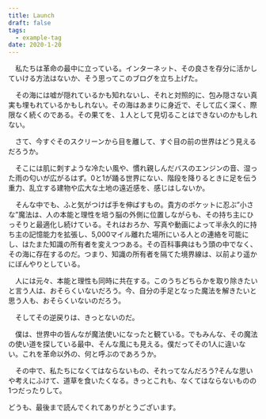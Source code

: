 ```yaml
---
title: Launch
draft: false
tags:
  - example-tag
date: 2020-1-20
---
```

　私たちは革命の最中に立っている。インターネット、その良さを存分に活かしていける方法はないか、そう思ってこのブログを立ち上げた。

　その海には嘘が隠れているかも知れないし、それと対照的に、包み隠さない真実も埋もれているかもしれない。その海はあまりに身近で、そして広く深く、際限なく続くのである。その果てを、１人として見切ることはできないのかもしれない。

　さて、今すぐそのスクリーンから目を離して、すぐ目の前の世界はどう見えるだろうか。

　そこには肌に刺すような冷たい風や、慣れ親しんだバスのエンジンの音、湿った雨の匂いが広がるはず。0と1が踊る世界にない、階段を降りるときに足を伝う重力、乱立する建物や広大な土地の遠近感を、感じはしないか。

　そんな中でも、ふと気がつけば手を伸ばすもの。貴方のポケットに忍ぶ”小さな”魔法は、人の本能と理性を培う脳の外側に位置しながらも、その持ち主にひっそりと最適化し続けている。それはおろか、写真や動画によって半永久的に持ち主の記憶能力を拡張し、5,000マイル離れた場所にいる人との連絡を可能にし、はたまた知識の所有者を変えつつある。その百科事典はもう頭の中でなく、その海に存在するのだ。つまり、知識の所有者を隔てた境界線は、以前より遥かにぼんやりとしている。

　人には元々、本能と理性も同時に共在する。このうちどちらかを取り除きたいと言う人は、おそらくいないだろう。今、自分の手足となった魔法を解きたいと思う人も、おそらくいないのだろう。

　そしてその逆戻りは、きっとないのだ。

　僕は、世界中の皆んなが魔法使いになったと観ている。でもみんな、その魔法の使い道を探している最中、そんな風にも見える。僕だってその1人に違いない。これを革命以外の、何と呼ぶのであろうか。

　その中で、私たちになくてはならないもの、それってなんだろう?そんな思いや考えにふけて、道草を食いたくなる。きっとこれも、なくてはならないものの1つだったりして。

どうも、最後まで読んでくれてありがとうございます。
